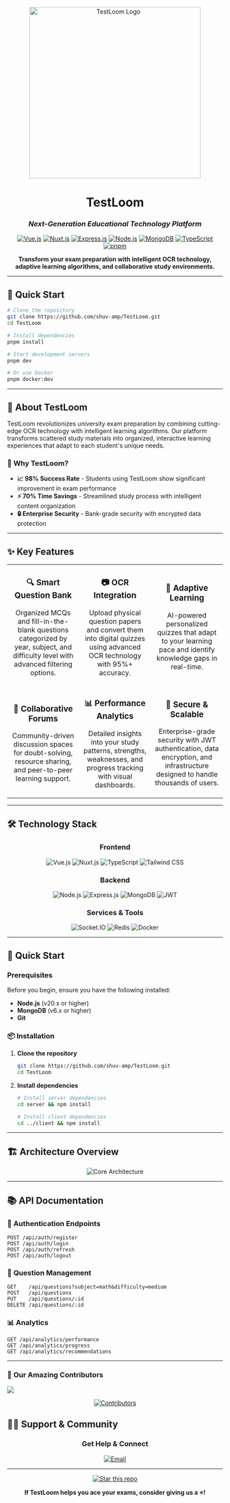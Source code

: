 <div align="center">
  <img src="https://raw.githubusercontent.com/shuv-amp/TestLoom/main/docs/logo-transparent.png" alt="TestLoom Logo" width="400">
  <h1>TestLoom </h1>
  <h3><em>Next-Generation Educational Technology Platform</em></h3>


[![Vue.js](https://img.shields.io/badge/Vue.js-3.x-4FC08D?style=flat-square&logo=vue.js&logoColor=white)](https://vuejs.org/)
[![Nuxt.js](https://img.shields.io/badge/Nuxt.js-3.x-00DC82?style=flat-square&logo=nuxt.js&logoColor=white)](https://nuxt.com/)
[![Express.js](https://img.shields.io/badge/Express.js-5.x-3f8e3f?style=flat-square&logo=express&logoColor=white)](https://expressjs.com)
[![Node.js](https://img.shields.io/badge/Node.js-22.x-339933?style=flat-square&logo=node.js&logoColor=white)](https://nodejs.org/)
[![MongoDB](https://img.shields.io/badge/MongoDB-8.x-47A248?style=flat-square&logo=mongodb&logoColor=white)](https://mongodb.com/)
[![TypeScript](https://img.shields.io/badge/TypeScript-5.x-3178C6?style=flat-square&logo=typescript&logoColor=white)](https://www.typescriptlang.org/)
[![pnpm](https://img.shields.io/badge/pnpm-8.x-F69220?style=flat-square&logo=pnpm&logoColor=white)](https://pnpm.io/)

**Transform your exam preparation with intelligent OCR technology, adaptive learning algorithms, and collaborative study environments.**

</div>

---

## 🚀 Quick Start

```bash
# Clone the repository
git clone https://github.com/shuv-amp/TestLoom.git
cd TestLoom

# Install dependencies
pnpm install

# Start development servers
pnpm dev

# Or use Docker
pnpm docker:dev
```

---

## 🌟 About TestLoom

TestLoom revolutionizes university exam preparation by combining cutting-edge OCR technology with intelligent learning algorithms. Our platform transforms scattered study materials into organized, interactive learning experiences that adapt to each student's unique needs.

### 🎯 **Why TestLoom?**

- **📈 98% Success Rate** - Students using TestLoom show significant improvement in exam performance
- **⚡ 70% Time Savings** - Streamlined study process with intelligent content organization
- **🔒 Enterprise Security** - Bank-grade security with encrypted data protection

---

## ✨ Key Features

<table>
<tr>
<td width="33%" align="center">

### 🔍 **Smart Question Bank**
Organized MCQs and fill-in-the-blank questions categorized by year, subject, and difficulty level with advanced filtering options.

</td>
<td width="33%" align="center">

### 📷 **OCR Integration**
Upload physical question papers and convert them into digital quizzes using advanced OCR technology with 95%+ accuracy.

</td>
<td width="33%" align="center">

### 🧠 **Adaptive Learning**
AI-powered personalized quizzes that adapt to your learning pace and identify knowledge gaps in real-time.

</td>
</tr>
<tr>
<td width="33%" align="center">

### 💬 **Collaborative Forums**
Community-driven discussion spaces for doubt-solving, resource sharing, and peer-to-peer learning support.

</td>
<td width="33%" align="center">

### 📊 **Performance Analytics**
Detailed insights into your study patterns, strengths, weaknesses, and progress tracking with visual dashboards.

</td>
<td width="33%" align="center">

### 🔐 **Secure & Scalable**
Enterprise-grade security with JWT authentication, data encryption, and infrastructure designed to handle thousands of users.

</td>
</tr>
</table>

---

## 🛠️ Technology Stack

<div align="center">

### **Frontend**
![Vue.js](https://img.shields.io/badge/-Vue.js_3-4FC08D?style=for-the-badge&logo=vue.js&logoColor=white)
![Nuxt.js](https://img.shields.io/badge/-Nuxt.js_3-00DC82?style=for-the-badge&logo=nuxt.js&logoColor=white)
![TypeScript](https://img.shields.io/badge/-TypeScript-3178C6?style=for-the-badge&logo=typescript&logoColor=white)
![Tailwind CSS](https://img.shields.io/badge/-Tailwind_CSS-06B6D4?style=for-the-badge&logo=tailwindcss&logoColor=white)

### **Backend**
![Node.js](https://img.shields.io/badge/-Node.js-339933?style=for-the-badge&logo=node.js&logoColor=white)
![Express.js](https://img.shields.io/badge/-Express.js-000000?style=for-the-badge&logo=express&logoColor=white)
![MongoDB](https://img.shields.io/badge/-MongoDB-47A248?style=for-the-badge&logo=mongodb&logoColor=white)
![JWT](https://img.shields.io/badge/-JWT-000000?style=for-the-badge&logo=jsonwebtokens&logoColor=white)

### **Services & Tools**
![Socket.IO](https://img.shields.io/badge/-Socket.IO-010101?style=for-the-badge&logo=socket.io&logoColor=white)
![Redis](https://img.shields.io/badge/-Redis-DC382D?style=for-the-badge&logo=redis&logoColor=white)
![Docker](https://img.shields.io/badge/-Docker-2496ED?style=for-the-badge&logo=docker&logoColor=white)

</div>

---

## 🚀 Quick Start

### Prerequisites

Before you begin, ensure you have the following installed:
- **Node.js** (v20.x or higher)
- **MongoDB** (v6.x or higher)
- **Git**

### 📦 Installation

1. **Clone the repository**
   ```bash
   git clone https://github.com/shuv-amp/TestLoom.git
   cd TestLoom
   ```

2. **Install dependencies**
   ```bash
   # Install server dependencies
   cd server && npm install
   
   # Install client dependencies
   cd ../client && npm install
   ```
   
---

## 🏗️ Architecture Overview

<div align="center">

![Core Architecture](https://github.com/shuv-amp/TestLoom/blob/main/docs/diagrams/core-architecture.png)


</div>

---

## 📚 API Documentation

### 🔐 **Authentication Endpoints**
```http
POST /api/auth/register
POST /api/auth/login
POST /api/auth/refresh
POST /api/auth/logout
```

### 📝 **Question Management**
```http
GET    /api/questions?subject=math&difficulty=medium
POST   /api/questions
PUT    /api/questions/:id
DELETE /api/questions/:id
```

### 📊 **Analytics**
```http
GET /api/analytics/performance
GET /api/analytics/progress
GET /api/analytics/recommendations
```
---
</td>
</tr>
</table>

### 👥 **Our Amazing Contributors**

<a href="https://github.com/shuv-amp/TestLoom/graphs/contributors">
  <img src="https://contrib.rocks/image?repo=shuv-amp/TestLoom" />
</a>
<div align="center">

[![Contributors](https://img.shields.io/github/contributors/shuv-amp/TestLoom?style=for-the-badge&logo=github&logoColor=white)](https://github.com/shuv-amp/TestLoom/graphs/contributors)

</div>


## 🙋‍♂️ Support & Community

<div align="center">

### **Get Help & Connect**

[![Email](https://img.shields.io/badge/Email-Contact_Us-EA4335?style=for-the-badge&logo=gmail&logoColor=white)](mailto:shuvampandey1@gmail.com)

</div>

---

<div align="center">

[![Star this repo](https://img.shields.io/github/stars/shuv-amp/TestLoom?style=social)](https://github.com/shuv-amp/TestLoom)

**If TestLoom helps you ace your exams, consider giving us a ⭐️!**

</div>

